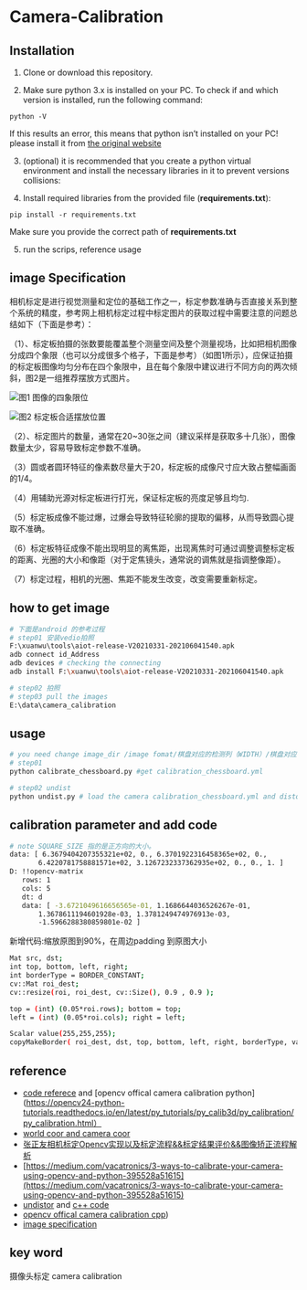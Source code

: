 # Camera-Calibration

## Installation
1. Clone or download this repository.

2. Make sure python 3.x is installed on your PC. To check if and which version is installed, run the following command:
```
python -V
```
If this results an error, this means that python isn’t installed on your PC! please install it from [the original website](https://www.python.org/)

3. (optional) it is recommended that you create a python virtual environment and install the necessary libraries in it to prevent versions collisions:

4. Install required libraries from the provided file (**requirements.txt**):
```
pip install -r requirements.txt
```
Make sure you provide the correct path of **requirements.txt**

5. run the scrips, reference usage


## image Specification

相机标定是进行视觉测量和定位的基础工作之一，标定参数准确与否直接关系到整个系统的精度，参考网上相机标定过程中标定图片的获取过程中需要注意的问题总结如下（下面是参考）：

（1）、标定板拍摄的张数要能覆盖整个测量空间及整个测量视场，比如把相机图像分成四个象限（也可以分成很多个格子，下面是参考）（如图1所示），应保证拍摄的标定板图像均匀分布在四个象限中，且在每个象限中建议进行不同方向的两次倾斜，图2是一组推荐摆放方式图片。

![图1 图像的四象限位](https://img-blog.csdn.net/20170816182848063?watermark/2/text/aHR0cDovL2Jsb2cuY3Nkbi5uZXQval9zaHVp/font/5a6L5L2T/fontsize/400/fill/I0JBQkFCMA==/dissolve/70/gravity/SouthEast)

![图2 标定板合适摆放位置](https://img-blog.csdn.net/20170816182944722?watermark/2/text/aHR0cDovL2Jsb2cuY3Nkbi5uZXQval9zaHVp/font/5a6L5L2T/fontsize/400/fill/I0JBQkFCMA==/dissolve/70/gravity/SouthEast)

（2）、标定图片的数量，通常在20~30张之间（建议采样是获取多十几张），图像数量太少，容易导致标定参数不准确。

（3）圆或者圆环特征的像素数尽量大于20，标定板的成像尺寸应大致占整幅画面的1/4。

（4）用辅助光源对标定板进行打光，保证标定板的亮度足够且均匀.

（5）标定板成像不能过爆，过爆会导致特征轮廓的提取的偏移，从而导致圆心提取不准确。

（6）标定板特征成像不能出现明显的离焦距，出现离焦时可通过调整调整标定板的距离、光圈的大小和像距（对于定焦镜头，通常说的调焦就是指调整像距）。

（7）标定过程，相机的光圈、焦距不能发生改变，改变需要重新标定。


## how to get image

```bash
# 下面是android 的参考过程
# step01 安装vedio拍照
F:\xuanwu\tools\aiot-release-V20210331-202106041540.apk
adb connect id_Address
adb devices # checking the connecting
adb install F:\xuanwu\tools\aiot-release-V20210331-202106041540.apk

# step02 拍照
# step03 pull the images
E:\data\camera_calibration
```

## usage
```bash
# you need change image_dir /image fomat/棋盘对应的检测列（WIDTH）/棋盘对应检测的行（HEIGHT）/棋盘方块对应的大小（SQUARE_SIZE， 长或宽）。
# step01 
python calibrate_chessboard.py #get calibration_chessboard.yml

# step02 undist
python undist.py # load the camera calibration_chessboard.yml and distort
```

## calibration parameter and add code

```bash
# note SQUARE_SIZE 指的是正方向的大小。
data: [ 6.3679404207355321e+02, 0., 6.3701922316458365e+02, 0.,
       6.4220781758881571e+02, 3.1267232337362935e+02, 0., 0., 1. ]
D: !!opencv-matrix
   rows: 1
   cols: 5
   dt: d
   data: [ -3.6721049616656565e-01, 1.1686644036526267e-01,
       1.3678611194601928e-03, 1.3781249474976913e-03,
       -1.5966288380859801e-02 ]
```

新增代码:缩放原图到90%，在周边padding 到原图大小

```bash
Mat src, dst;
int top, bottom, left, right;
int borderType = BORDER_CONSTANT;
cv::Mat roi_dest;
cv::resize(roi, roi_dest, cv::Size(), 0.9 , 0.9 );

top = (int) (0.05*roi.rows); bottom = top;
left = (int) (0.05*roi.cols); right = left;

Scalar value(255,255,255);
copyMakeBorder( roi_dest, dst, top, bottom, left, right, borderType, value );
```


## reference
- [code referece](E:\gitlab\cpp\test\camera_calibrateion.cpp) and [opencv offical camera calibration python](https://opencv24-python-tutorials.readthedocs.io/en/latest/py_tutorials/py_calib3d/py_calibration/py_calibration.html）
- [world coor and camera coor](https://www.cnblogs.com/mikewolf2002/p/5746667.html)
- [张正友相机标定Opencv实现以及标定流程&&标定结果评价&&图像矫正流程解析](https://blog.csdn.net/dcrmg/article/details/52939318)
- [https://medium.com/vacatronics/3-ways-to-calibrate-your-camera-using-opencv-and-python-395528a51615](https://medium.com/vacatronics/3-ways-to-calibrate-your-camera-using-opencv-and-python-395528a51615)
- [undistor](https://aishack.in/tutorials/calibrating-undistorting-opencv-oh-yeah/) and [c++ code](https://github.com/Thomio-Watanabe/undistort_images/blob/master/src/main.cpp)
- [opencv offical camera calibration cpp](https://github.com/opencv/opencv/blob/master/samples/cpp/tutorial_code/calib3d/camera_calibration/camera_calibration.cpp))
- [image specification]((https://blog.csdn.net/j_shui/article/details/77262947))
## key word
摄像头标定 camera calibration





#   

